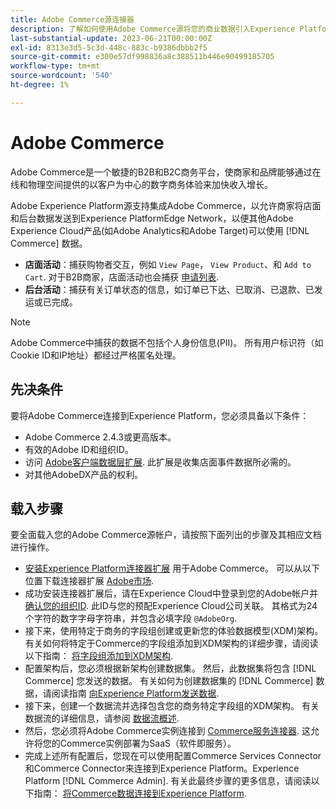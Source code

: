 ```yaml
---
title: Adobe Commerce源连接器
description: 了解如何使用Adobe Commerce源将您的商业数据引入Experience Platform。
last-substantial-update: 2023-06-21T00:00:00Z
exl-id: 8313e3d5-5c3d-448c-883c-b9386dbbb2f5
source-git-commit: e300e57df998836a8c388511b446e90499185705
workflow-type: tm+mt
source-wordcount: '540'
ht-degree: 1%

---
```


# Adobe Commerce

Adobe Commerce是一个敏捷的B2B和B2C商务平台，使商家和品牌能够通过在线和物理空间提供的以客户为中心的数字商务体验来加快收入增长。

Adobe Experience Platform源支持集成Adobe Commerce，以允许商家将店面和后台数据发送到Experience PlatformEdge Network，以便其他Adobe Experience Cloud产品(如Adobe Analytics和Adobe Target)可以使用 [!DNL Commerce] 数据。

* **店面活动**：捕获购物者交互，例如 `View Page`， `View Product`、和 `Add to Cart`. 对于B2B商家，店面活动也会捕获 [申请列表](<https://experienceleague.adobe.com/docs/commerce-admin/b2b/requisition-lists/requisition-lists.html>).
* **后台活动**：捕获有关订单状态的信息，如订单已下达、已取消、已退款、已发运或已完成。

>[!NOTE]
>
>Adobe Commerce中捕获的数据不包括个人身份信息(PII)。 所有用户标识符（如Cookie ID和IP地址）都经过严格匿名处理。

## 先决条件

要将Adobe Commerce连接到Experience Platform，您必须具备以下条件：

* Adobe Commerce 2.4.3或更高版本。
* 有效的Adobe ID和组织ID。
* 访问 [Adobe客户端数据层扩展](../../../tags/extensions/client/client-data-layer/overview.md). 此扩展是收集店面事件数据所必需的。
* 对其他AdobeDX产品的权利。

## 载入步骤

要全面载入您的Adobe Commerce源帐户，请按照下面列出的步骤及其相应文档进行操作。

* [安装Experience Platform连接器扩展](https://experienceleague.adobe.com/docs/commerce-merchant-services/experience-platform-connector/fundamentals/install.html) 用于Adobe Commerce。 可以从以下位置下载连接器扩展 [Adobe市场](https://commercemarketplace.adobe.com/magento-experience-platform-connector.html).
* 成功安装连接器扩展后，请在Experience Cloud中登录到您的Adobe帐户并 [确认您的组织ID](https://experienceleague.adobe.com/docs/core-services/interface/administration/organizations.html#concept_EA8AEE5B02CF46ACBDAD6A8508646255). 此ID与您的预配Experience Cloud公司关联。 其格式为24个字符的数字字母字符串，并包含必填字段 `@AdobeOrg`.
* 接下来，使用特定于商务的字段组创建或更新您的体验数据模型(XDM)架构。 有关如何将特定于Commerce的字段组添加到XDM架构的详细步骤，请阅读以下指南： [将字段组添加到XDM架构](https://experienceleague.adobe.com/docs/commerce-merchant-services/experience-platform-connector/fundamentals/update-xdm.html).
* 配置架构后，您必须根据新架构创建数据集。 然后，此数据集将包含 [!DNL Commerce] 您发送的数据。 有关如何为创建数据集的 [!DNL Commerce] 数据，请阅读指南 [向Experience Platform发送数据](https://experienceleague.adobe.com/docs/platform-learn/implement-mobile-sdk/experience-cloud/platform.html#create-a-dataset).
* 接下来，创建一个数据流并选择包含您的商务特定字段组的XDM架构。 有关数据流的详细信息，请参阅 [数据流概述](https://experienceleague.adobe.com/docs/experience-platform/datastreams/overview.html?lang=zh-Hans).
* 然后，您必须将Adobe Commerce实例连接到 [Commerce服务连接器](https://experienceleague.adobe.com/docs/commerce-merchant-services/user-guides/integration-services/saas.html). 这允许将您的Commerce实例部署为SaaS（软件即服务）。
* 完成上述所有配置后，您现在可以使用配置Commerce Services Connector和Commerce Connector来连接到Experience Platform。Experience Platform [!DNL Commerce Admin]. 有关此最终步骤的更多信息，请阅读以下指南： [将Commerce数据连接到Experience Platform](https://experienceleague.adobe.com/docs/commerce-merchant-services/experience-platform-connector/fundamentals/connect-data.html).
